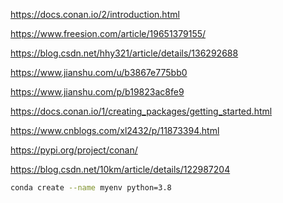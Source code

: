 



https://docs.conan.io/2/introduction.html

https://www.freesion.com/article/19651379155/

https://blog.csdn.net/hhy321/article/details/136292688

https://www.jianshu.com/u/b3867e775bb0

https://www.jianshu.com/p/b19823ac8fe9



https://docs.conan.io/1/creating_packages/getting_started.html

https://www.cnblogs.com/xl2432/p/11873394.html

https://pypi.org/project/conan/

https://blog.csdn.net/10km/article/details/122987204

```bash
conda create --name myenv python=3.8
```

